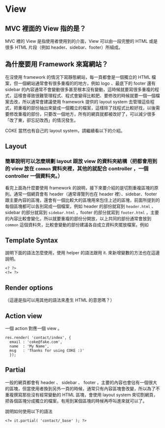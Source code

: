 # View

## MVC 裡面的 View 指的是？

MVC 裡的 View 是指使用者使用到的介面，View 可以由一段完整的 HTML 或是很多 HTML 片段（例如 header、sidebar、footer）所組成。



## 為什麼要用 Framework 來寫網站？

在沒使用 framework 的情況下寫靜態網站，每一頁都會是一個獨立的 HTML 檔案，但一個網站通常會有很多重複的的地方，例如 logo 、最底下的 footer 還有 sidebar 的內容通常不會變動很多甚至根本沒有變動，這時候就要寫很多重複的程式，這樣會導致很難管理程式、程式會變得比較肥、要修改的時候就要一個一個檔案去改，所以通常會建議使用 framework 提供的 layout system 去管理這些程式，把重複的部份抽出來變成一個獨立的檔案，這樣除了找程式比較好找，以後需要修改重複的部份，只要改一個地方，所有的網頁就都被改好了，可以減少很多「改了東，卻忘記改西」的情況發生。

COKE 當然也有自己的 layout system，請繼續看以下的介紹。



## Layout

### 簡單說明可以怎麼規劃 layout 跟放 view 的資料夾結構（把都會用到的 view 放在 `common` 資料夾裡，其他的就配合 controller ，一個 controller 一個資料夾。）

看完上面為什麼要使用 framework 的說明，接下來要介紹的是切割重複區塊的原則。通常一個網頁會有 header（通常導覽列也在 header 裡）、sidebar、footer 跟主要內容的區塊，還會有一個比較大的區塊用來包住上述的區塊，前面所提到的每個區塊都可以各別寫成一個檔案，例如 header 的部份就寫到 `header.html` 、sidebar 的部分就寫到 `sidebar.html` ，footer 的部分就寫到 `footer.html` ，主要的內容比較會變化，所以就要重複的部份分開放，以上共同的部份通常會放到 `common` 這個資料夾，比較會變動的部份建議各自成立資料夾擺放檔案，例如



## Template Syntax

說明下面的語法怎麼使用，使用 helper 的語法跟用 it. 來新增變數的方法也在這邊說明。

    <? ?>
    <?= ?>



## Render options

（這邊是指可以用其他的語法來產生 HTML 的意思嗎？）




## Action view

一個 action 對應一個 view 。

    res.render( 'contact/index', {
      email : 'coke@fake.com',
      name  : 'My Name',
      msg   : 'Thanks for using COKE :)'
      });



## Partial

一般的網頁都會有 header 、 sidebar 、 footer ，主要的內容也會佔有一個很大的區塊，但當使用者換到另外一頁的時候，通常只有內容區塊會改變，所以為了不重複撰寫那些沒有經常變動的 HTML 區塊，會使用 layout system 來切割網頁，把各個區塊分成獨立的檔案，有用到某個區塊的時候再呼叫進來就可以了。

說明如何使用以下的語法

    <?= it.partial( 'contact/_base' ); ?>
